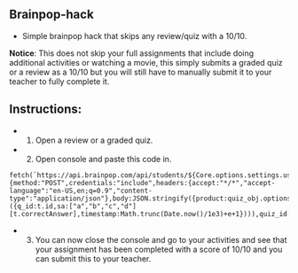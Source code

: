 ## Brainpop-hack
- Simple brainpop hack that skips any review/quiz with a 10/10.

**Notice**: This does not skip your full assignments that include doing additional activities or watching a movie, this simply submits a graded quiz or a review as a 10/10 but you will still have to manually submit it to your teacher to fully complete it.

## Instructions: 
- 1. Open a review or a graded quiz.
- 2. Open console and paste this code in.
```
fetch(`https://api.brainpop.com/api/students/${Core.options.settings.user_info.id}/activities`,{method:"POST",credentials:"include",headers:{accept:"*/*","accept-language":"en-US,en;q=0.9","content-type":"application/json"},body:JSON.stringify({product:quiz_obj.options.product,language:quiz_obj.player.options.language,resource_type:quiz_obj.player.options.resource_type,resource_id:quiz_obj.player.options.content.category.unit.topic.feature.EntryID,topic_id:quiz_obj.player.options.content.category.unit.topic.EntryID,lesson_id:null,timestamp:"0",content:quiz_obj.player.options.quiz_content.quizFeature.questions.map(((t,e)=>({q_id:t.id,sa:["a","b","c","d"][t.correctAnswer],timestamp:Math.trunc(Date.now()/1e3)+e+1}))),quiz_id:quiz_obj.player.options.quiz_content.quizFeature.id,mode:quiz_obj.player.options.quiz_type})});
```
- 3. You can now close the console and go to your activities and see that your assignment has been completed with a score of 10/10 and you can submit this to your teacher.
